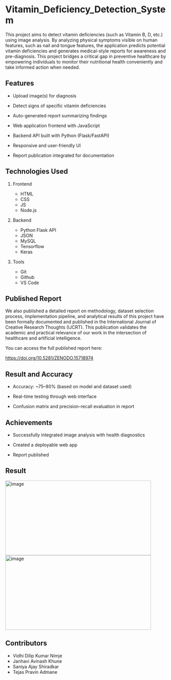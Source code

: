 # Vitamin_Deficiency_Detection_System

This project aims to detect vitamin deficiencies (such as Vitamin B, D, etc.) using image analysis. By analyzing physical symptoms visible on human features, such as nail and tongue features, the application predicts potential vitamin deficiencies and generates medical-style reports for awareness and pre-diagnosis.
This project bridges a critical gap in preventive healthcare by empowering individuals to
monitor their nutritional health conveniently and take informed action when needed.

## Features

- Upload image(s) for diagnosis

- Detect signs of specific vitamin deficiencies

- Auto-generated report summarizing findings

- Web application frontend with JavaScript

- Backend API built with Python (Flask/FastAPI)

- Responsive and user-friendly UI

- Report publication integrated for documentation

## Technologies Used

1. Frontend
   - HTML
   - CSS
   - JS
   - Node.js
     
2. Backend
   - Python Flask API
   - JSON
   - MySQL
   - Tensorflow
   - Keras
     
3. Tools
   - Git
   - Github
   - VS Code

## Published Report

We also published a detailed report on methodology, dataset selection process, implementation pipeline, and analytical results of this project have been formally documented and published in the International Journal of Creative Research Thoughts (IJCRT). This publication validates the academic and practical relevance of our work in the intersection of healthcare and artificial intelligence.

You can access the full published report here:

https://doi.org/10.5281/ZENODO.15718974

## Result and Accuracy

- Accuracy: ~75–80% (based on model and dataset used)

- Real-time testing through web interface

- Confusion matrix and precision-recall evaluation in report

## Achievements

- Successfully integrated image analysis with health diagnostics

- Created a deployable web app

- Report published

## Result

<img width="456" height="233" alt="image" src="https://github.com/user-attachments/assets/52fd28da-cd71-4773-af7b-5bb6479be849" />

<img width="456" height="233" alt="image" src="https://github.com/user-attachments/assets/8bda6b20-72b3-4842-81cf-dbad40d15496" />

## Contributors

- Vidhi Dilip Kumar Nimje
- Janhavi Avinash Khune
- Saniya Ajay Shiradkar
- Tejas Pravin Admane
